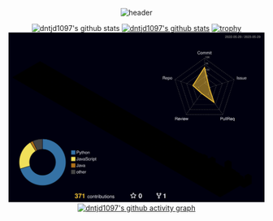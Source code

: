 <div align="center">
  
![header](https://capsule-render.vercel.app/api?type=Waving&color=858f9f&height=300&section=header&text=Wooseong's%20git%20✨&fontSize=90&animation=fadeIn&fontColor=000000)
  
![dntjd1097's github stats](https://github-readme-stats.vercel.app/api?username=dntjd1097&show_icons=true&theme=chartreuse-dark)
[![dntjd1097's github stats](https://github-readme-stats.vercel.app/api/top-langs/?username=dntjd1097&show_icons=true&hide_border=true&title_color=004386&icon_color=004386&layout=compact&theme=chartreuse-dark)](https://github.com/dntjd1097)
[![trophy](https://github-profile-trophy.vercel.app/?username=dntjd1097&theme=flat&column=7&theme=dark)](https://github.com/dntjd1097/)
![](./profile-3d-contrib/profile-night-rainbow.svg)
[![dntjd1097's github activity graph](https://github-readme-activity-graph.vercel.app/graph?username=dntjd1097&theme=react)](https://github.com/ashutosh00710/github-readme-activity-graph)
